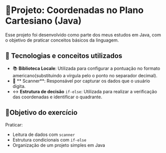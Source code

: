 # 📝Projeto: **Coordenadas no Plano Cartesiano (Java)**

Esse projeto foi desenvolvido como parte dos meus estudos em Java, com o objetivo de praticar conceitos básicos da linguagem.

## 🧪 Tecnologias e conceitos utilizados
- 📚 **Biblioteca Locale**: Utilizada para configurar a pontuação no formato americano(substituindo a vírgula pelo o ponto no separador decimal).
- 🔎 ** Scanner**: Responsável por capturar os dados que o usuário digita.
- ↔️ **Estrutura de decisão** `if-else`: Utilizada para realizar a verificação das coordenadas e identificar o quadrante.

## 🎯Objetivo do exercício
Praticar:
- Leitura de dados com `scanner`
- Estrutura condicionais  com `if-else`
- Organização de um projeto simples em Java
  
